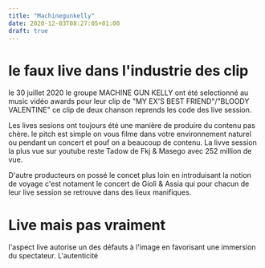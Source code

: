 ```yaml
---
title: "Machinegunkelly"
date: 2020-12-03T08:27:05+01:00
draft: true
---
```


# le faux live dans l'industrie des clip
le 30 juillet 2020 le groupe MACHINE GUN KELLY ont été selectionné au music vidéo awards pour leur clip de "MY EX'S BEST FRIEND"/"BLOODY VALENTINE" ce clip de deux chanson reprends les code des live session.

Les lives sesions ont toujours été une manière de produire du contenu pas chère. le pitch est simple on vous filme dans votre environnement naturel ou pendant un concert et pouf on a beaucoup de contenu. La livve session la plus vue sur youtube reste Tadow de Fkj & Masego avec 252 million de vue.

D'autre producteurs on possé le concet plus loin en introduisant la notion de voyage c'est notament le concert de Giolì & Assia qui pour chacun de leur live session se retrouve dans des lieux manifiques.

# Live mais pas vraiment 
l'aspect live autorise un des défauts à l'image en favorisant une immersion du spectateur. L'autenticité  